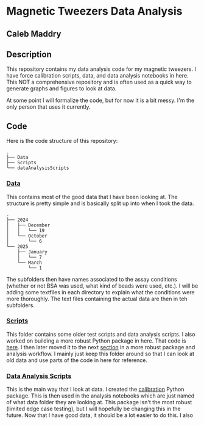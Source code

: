 # Magnetic Tweezers Data Analysis

## Caleb Maddry

## Description
This repository contains my data analysis code for my magnetic tweezers. I have force calibration scripts, data, and data analysis notebooks in here. This NOT a comprehensive repository and is often used as a quick way to generate graphs and figures to look at data. 

At some point I will formalize the code, but for now it is a bit messy. I'm the only person that uses it currently.

## Code
Here is the code structure of this repository:

``` shell
.
├── Data
├── Scripts
└── dataAnalysisScripts
```
### [Data](Data)
This contains most of the good data that I have been looking at. The structure is pretty simple and is basically split up into when I took the data. 

``` shell
.
├── 2024
│   ├── December
│   │   └── 19
│   └── October
│       └── 6
└── 2025
    ├── January
    │   └── 7
    └── March
        └── 1
```
The subfolders then have names associated to the assay conditions (whether or not BSA was used, what kind of beads were used, etc.). I will be adding some textfiles in each directory to explain what the conditions were more thoroughly. The text files containing the actual data are then in teh subfolders. 

### [Scripts](Scripts )
This folder contains some older test scripts and data analysis scripts. I also worked on building a more robust Python package in here. That code is [here](Scripts/Caleb/AutoScriptTestModular.ipynb). I then later moved it to the next [section](dataAnalysisScripts/calibration) in a more robust package and analysis workflow. I mainly just keep this folder around so that I can look at old data and use parts of the code in here for reference. 


### [Data Analysis Scripts](dataAnalysisScripts)
This is the main way that I look at data. I created the [calibration](dataAnalysisScripts/calibration) Python package. This is then used in the analysis notebooks which are just named of what data folder they are looking at. This package isn't the most robust (limited edge case testing), but I will hopefully be changing this in the future. Now that I have good data, it should be a lot easier to do this. I also 

 
